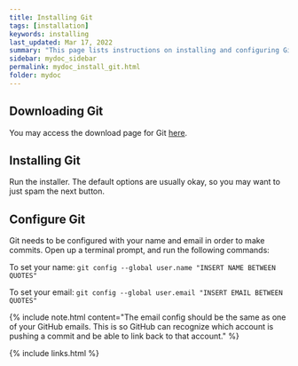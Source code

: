 ```yaml
---
title: Installing Git
tags: [installation]
keywords: installing
last_updated: Mar 17, 2022
summary: "This page lists instructions on installing and configuring Git."
sidebar: mydoc_sidebar
permalink: mydoc_install_git.html
folder: mydoc
---
```


## Downloading Git

You may access the download page for Git [here](https://git-scm.com/).

## Installing Git

Run the installer. The default options are usually okay, so you may want to just spam the next button.

## Configure Git

Git needs to be configured with your name and email in order to make commits. Open up a terminal prompt, and run the following commands:

To set your name:
`git config --global user.name "INSERT NAME BETWEEN QUOTES"`

To set your email:
`git config --global user.email "INSERT EMAIL BETWEEN QUOTES"`

{% include note.html content="The email config should be the same as one of your GitHub emails. This is so GitHub can recognize which account is pushing a commit and be able to link back to that account." %}

{% include links.html %}